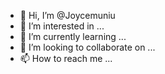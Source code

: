 - 👋 Hi, I’m @Joycemuniu
- 👀 I’m interested in ...
- 🌱 I’m currently learning ...
- 💞️ I’m looking to collaborate on ...
- 📫 How to reach me ...

<!---
Joycemuniu/Joycemuniu is a ✨ special ✨ repository because its `README.md` (this file) appears on your GitHub profile.
You can click the Preview link to take a look at your changes.
--->
